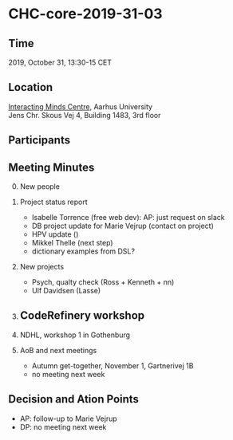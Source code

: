 # CHC-core-2019-31-03 #

## Time ##
2019, October 31, 13:30-15 CET

## Location ##
[Interacting Minds Centre](http://www.au.dk/om/organisation/find-au/bygningskort/?b=1483), Aarhus University  
Jens Chr. Skous Vej 4, Building 1483, 3rd floor

## Participants ##


## Meeting Minutes ##

0. New people

1. Project status report
    - Isabelle Torrence (free web dev): AP: just request on slack
    - DB project update for Marie Vejrup (contact on project)
    - HPV update ()
    - Mikkel Thelle (next step)
    - dictionary examples from DSL?
 

2. New projects
    - Psych, qualty check (Ross + Kenneth + nn)
    - Ulf Davidsen (Lasse)

3. CodeRefinery workshop
    - 

4. NDHL, workshop 1 in Gothenburg

5. AoB and next meetings
	- Autumn get-together, November 1, Gartnerivej 1B
	- no meeting next week

## Decision and Ation Points ##
- AP: follow-up to Marie Vejrup
- DP: no meeting next week


